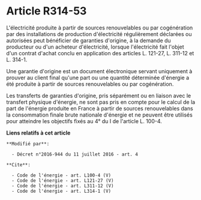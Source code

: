 # Article R314-53

L'électricité produite à partir de sources renouvelables ou par cogénération par des installations de production
d'électricité régulièrement déclarées ou autorisées peut bénéficier de garanties d'origine, à la demande du producteur ou
d'un acheteur d'électricité, lorsque l'électricité fait l'objet d'un contrat d'achat conclu en application des articles L.
121-27, L. 311-12 et L. 314-1. 

Une garantie d'origine est un document électronique servant uniquement à prouver au client final qu'une part ou une quantité
déterminée d'énergie a été produite à partir de sources renouvelables ou par cogénération. 

Les transferts de garanties d'origine, pris séparément ou en liaison avec le transfert physique d'énergie, ne sont pas pris
en compte pour le calcul de la part de l'énergie produite en France à partir de sources renouvelables dans la consommation
finale brute nationale d'énergie et ne peuvent être utilisés pour atteindre les objectifs fixés au 4° du I de l'article L.
100-4.

**Liens relatifs à cet article**

	**Modifié par**:

	  - Décret n°2016-944 du 11 juillet 2016 - art. 4

	**Cite**:

	  - Code de l'énergie - art. L100-4 (V)
	  - Code de l'énergie - art. L121-27 (V)
	  - Code de l'énergie - art. L311-12 (V)
	  - Code de l'énergie - art. L314-1 (V)
